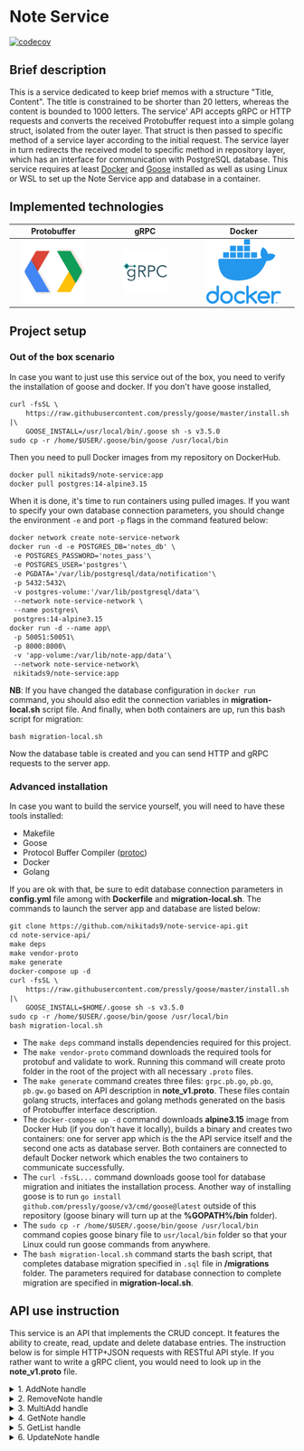 # Note Service
[![codecov](https://codecov.io/github/nikitads9/note-service-api/graph/badge.svg?token=RBS8V3UAWG)](https://codecov.io/github/nikitads9/note-service-api)
## Brief description

<p align="justify">
	
This is a service dedicated to keep brief memos with a structure "Title, Content". The title is constrained to be shorter than 20 letters, 
whereas the content is bounded to 1000 letters. The service' API accepts gRPC or HTTP requests and converts the received Protobuffer 
request into a simple golang struct, isolated from the outer layer. That struct is then passed to specific method of a service layer
according to the initial request. The service layer in turn redirects the received model to specific method in repository layer, which has an 
interface for communication with PostgreSQL database. This service requires at least [Docker](https://www.docker.com/) and [Goose](https://github.com/pressly/goose/) installed as well as using Linux or
WSL to set up the Note Service app and database in a container.
</p>

## Implemented technologies


Protobuffer  |  gRPC | Docker
:-------------------------:|:-------------------------:|:-----------------:
   <img  src="./readme_assets/pluginIcon.png" width="80%"> | <img  src="./readme_assets/grpc-icon-color.png" width="50%"> |  <img  src="./readme_assets/vertical-logo-monochromatic.png" width="80%">          


## Project setup

### Out of the box scenario

<p align="justify">
	
In case you want to just use this service out of the box, you need to verify the installation of goose and docker. If you don't have goose installed,
```
curl -fsSL \
    https://raw.githubusercontent.com/pressly/goose/master/install.sh |\
    GOOSE_INSTALL=/usr/local/bin/.goose sh -s v3.5.0
sudo cp -r /home/$USER/.goose/bin/goose /usr/local/bin
```
Then you need to pull Docker images from my repository on DockerHub.
```
docker pull nikitads9/note-service:app
docker pull postgres:14-alpine3.15
```
When it is done, it's time to run containers using pulled images. If you want to specify your own database connection parameters, you should change the environment `-e` and port `-p` flags in the command featured below:
```
docker network create note-service-network
docker run -d -e POSTGRES_DB='notes_db' \
 -e POSTGRES_PASSWORD='notes_pass'\
 -e POSTGRES_USER='postgres'\
 -e PGDATA='/var/lib/postgresql/data/notification'\
 -p 5432:5432\
 -v postgres-volume:'/var/lib/postgresql/data'\
 --network note-service-network \
 --name postgres\
 postgres:14-alpine3.15
docker run -d --name app\
 -p 50051:50051\
 -p 8000:8000\
 -v 'app-volume:/var/lib/note-app/data'\
 --network note-service-network\
 nikitads9/note-service:app
```
**NB**: If you have changed the database configuration in `docker run` command, you should also edit the connection variables in **migration-local.sh** script file. 
And finally, when both containers are up, run this bash script for migration:
```
bash migration-local.sh
```
Now the database table is created and you can send HTTP and gRPC requests to the server app.
</p>

### Advanced installation

<p align="justify">
	
In case you want to build the service yourself, you will need to have these tools installed:
- Makefile
- Goose
- Protocol Buffer Compiler ([protoc](https://github.com/protocolbuffers/protobuf/releases))
- Docker
- Golang
	
If you are ok with that, be sure to edit database connection parameters in **config.yml** file among with **Dockerfile** and **migration-local.sh**. The commands to launch the server app and database are listed below:
```
git clone https://github.com/nikitads9/note-service-api.git
cd note-service-api/
make deps
make vendor-proto
make generate
docker-compose up -d
curl -fsSL \
    https://raw.githubusercontent.com/pressly/goose/master/install.sh |\
    GOOSE_INSTALL=$HOME/.goose sh -s v3.5.0
sudo cp -r /home/$USER/.goose/bin/goose /usr/local/bin
bash migration-local.sh
```
- The `make deps` command installs dependencies required for this project.
- The `make vendor-proto` command downloads the required tools for protobuf and validate to work. Running this command will create proto folder in the root of the project with all necessary `.proto` files.
- The `make generate` command creates three files: `grpc.pb.go`, `pb.go`, `pb.gw.go` based on API description in **note_v1.proto**. These files contain golang structs, interfaces and golang methods generated on the basis of Protobuffer interface description.
- The `docker-compose up -d` command downloads **alpine3.15** image from Docker Hub (if you don't have it locally), builds a binary and creates two containers: one for server app which is the the API service itself and the second one acts as database server. Both containers are connected to default Docker network which enables the two containers to communicate successfully. 
- The `curl -fsSL...` command downloads goose tool for database migration and initiates the installation process. Another way of installing goose is to run ```go install github.com/pressly/goose/v3/cmd/goose@latest``` outside of this repository (goose binary will turn up at the **%GOPATH%/bin** folder).
- The `sudo cp -r /home/$USER/.goose/bin/goose /usr/local/bin` command copies goose binary file to `usr/local/bin` folder so that your Linux could run goose commands from anywhere.
- The `bash migration-local.sh` command starts the bash script, that completes database migration specified in `.sql` file in **/migrations** folder. The parameters required for database connection to complete migration are specified in **migration-local.sh**.

</justify>

## API use instruction

This service is an API that implements the CRUD concept. It features the ability to create, read, update and delete database entries. The instruction below is for simple HTTP+JSON requests with RESTful API style. If you rather want to write a gRPC client, you would need to look up in the **note_v1.proto** file.
<details>
<summary> 
1. AddNote handle 
</summary>
  
**POST** `host:port/note/v1/add` <br />
The JSON object passed to that handle should look like:
```
{
	"note": {
		"title": "Your Title",
		"content": "Your Content"
	}
}
```
The handle returns JSON with nested id of added memo.
```
{
	"id": "1"
}
```
</details>
<details>
<summary> 
2. RemoveNote handle 
</summary>
  
**DELETE** `host:port/note/v1/remove/{id}` <br />
This handle does not need JSON. It requires a note id in the request instead.
It returns JSON with id of memo removed.
```
{
	"removed": "1"
}
```
</details>
<details>
<summary> 
3. MultiAdd handle 
</summary>
  
**POST** `host:port/note/v1/multi-add` <br />
The JSON object passed to that handle should look like:
```
{
	"notes": [
		{ 
			"title": "Your title 1",
			"content": "Your Content 1"
		}, 
		{
			"title": "Your title 2",
			"content": "Your Content 1"
		}
	]
}
```
The handle returns JSON with quantity of memos added.
```
{
	"count": "2"
}
```
</details>
<details>
<summary> 
4. GetNote handle 
</summary>
  
**GET** `host:port/note/v1/get/{id}` <br />
This handle does not need JSON. It requires a note id in the request instead.
The handle responds with requested memo id, title and content the latter two being nested in note struct and all three nested in noteInfo struct.
```
{
	"noteInfo": {
		"id": "1",
		"note": 
			{
				"title": "Your title",
				"content": "Your content"
			}
	}
}
```
</details>
<details>
<summary> 
5. GetList handle 
</summary>
  
**GET** `host:port/note/v1/get-all-notes` <br />
This handle does not require JSON or number. It's goal is to show all entries in a database.
In response the handle provides an array of JSON objects with all info about memos keeped.
```
{
	"noteInfo": [
		{
			"id": "1",
			"note": {
				"title": "Your title 1",
				"content": "Your content 1"
			}
		},
		{
			"id": "2",
			"note": {
				"title": "Your title 2",
				"content": "Your content 2"
			}
		}
	]
}
```
</details>
<details>
<summary> 
6. UpdateNote handle 
</summary>
  
**PUT** `host:port/note/v1/update` <br />
The JSON object passed to that handle should look like the one below, although one may omit updating either Title or Content (or both). Simply said both fields can take null value.
```
{
	"id": 2,
	"title": "Updated title",
	"content": "updated content"
}
```
The handle response should look like an epmty JSON object: {}
</details>
